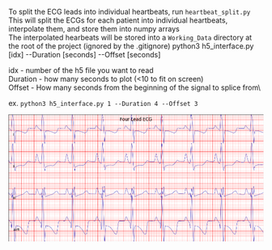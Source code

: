 To split the ECG leads into individual heartbeats, run `heartbeat_split.py` \
This will split the ECGs for each patient into individual heartbeats, interpolate them, and store them into numpy arrays\
The interpolated hearbeats will be stored into a `Working_Data` directory at the root of the project (ignored by the .gitignore)
python3 h5_interface.py [idx] --Duration [seconds] --Offset [seconds]

idx - number of the h5 file you want to read\
Duration - how many seconds to plot (<10 to fit on screen)\
Offset - How many seconds from the beginning of the signal to splice from\

ex. `python3 h5_interface.py 1 --Duration 4 --Offset 3`

![Example Plot](https://github.com/RiceD2KLab/TCH_CardiacSignals_F20/blob/master/images/idx1d4o3.png)
